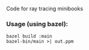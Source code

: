 Code for ray tracing minibooks

### Usage (using bazel):
```
bazel build :main
bazel-bin/main >| out.ppm
```